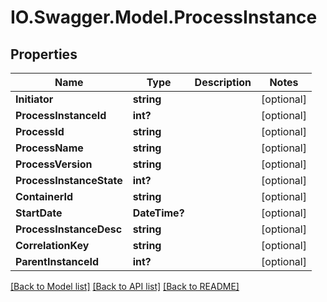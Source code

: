 # IO.Swagger.Model.ProcessInstance
## Properties

Name | Type | Description | Notes
------------ | ------------- | ------------- | -------------
**Initiator** | **string** |  | [optional] 
**ProcessInstanceId** | **int?** |  | [optional] 
**ProcessId** | **string** |  | [optional] 
**ProcessName** | **string** |  | [optional] 
**ProcessVersion** | **string** |  | [optional] 
**ProcessInstanceState** | **int?** |  | [optional] 
**ContainerId** | **string** |  | [optional] 
**StartDate** | **DateTime?** |  | [optional] 
**ProcessInstanceDesc** | **string** |  | [optional] 
**CorrelationKey** | **string** |  | [optional] 
**ParentInstanceId** | **int?** |  | [optional] 

[[Back to Model list]](../README.md#documentation-for-models) [[Back to API list]](../README.md#documentation-for-api-endpoints) [[Back to README]](../README.md)

